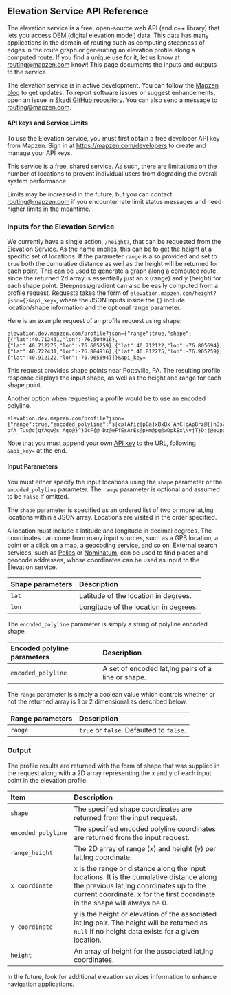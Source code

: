 
## Elevation Service API Reference

The elevation service is a free, open-source web API (and c++ library) that lets you access DEM (digital elevation model) data. This data has many applications in the domain of routing such as computing steepness of edges in the route graph or generating an elevation profile along a computed route. If you find a unique use for it, let us know at [routing@mapzen.com](mailto:routing@mapzen.com) know! This page documents the inputs and outputs to the service.

The elevation service is in active development. You can follow the [Mapzen blog](https://mapzen.com/blog) to get updates. To report software issues or suggest enhancements, open an issue in [Skadi GitHub repository](https://github.com/valhalla/skadi/issues). You can also send a message to [routing@mapzen.com](mailto:routing@mapzen.com).

#### API keys and Service Limits

To use the Elevation service, you must first obtain a free developer API key from Mapzen. Sign in at https://mapzen.com/developers to create and manage your API keys.

This service is a free, shared service. As such, there are limitations on the number of locations to prevent individual users from degrading the overall system performance.

Limits may be increased in the future, but you can contact routing@mapzen.com if you encounter rate limit status messages and need higher limits in the meantime.

### Inputs for the Elevation Service

We currently have a single action, `/height?`, that can be requested from the Elevation Service. As the name implies, this can be to get the height at a specific set of locations. If the parameter `range` is also provided and set to `true` both the cumulative distance as well as the height will be returned for each point. This can be used to generate a graph along a computed route since the returned 2d array is essentially just an x (range) and y (height) for each shape point.  Steepness/gradient can also be easily computed from a profile request. Requests takes the form of `elevation.mapzen.com/height?json={}&api_key=`, where the JSON inputs inside the ``{}`` include location/shape information and the optional range parameter.

Here is an example request of an profile request using shape:

    elevation.dev.mapzen.com/profile?json={"range":true,"shape":[{"lat":40.712431,"lon":-76.504916},{"lat":40.712275,"lon":-76.605259},{"lat":40.712122,"lon":-76.805694},{"lat":40.722431,"lon":-76.884916},{"lat":40.812275,"lon":-76.905259},{"lat":40.912122,"lon":-76.965694}]}&api_key=

This request provides shape points near Pottsville, PA. The resulting profile response displays the input shape, as well as the height and range for each shape point.

Another option when requesting a profile would be to use an encoded polyline.

    elevation.dev.mapzen.com/profile?json={"range":true,"encoded_polyline":"s{cplAfiz{pCa]xBxBx`AhC|gApBrz@{[hBsZhB_c@rFodDbRaG\\ypAfDec@l@mrBnHg|@?}TzAia@dFw^xKqWhNe^hWegBfvAcGpG{dAdy@_`CpoBqGfC_SnI{KrFgx@?ofA_Tus@c[qfAgw@s_Agc@}^}JcF{@_Dz@eFfEsArEs@pHm@pg@wDpkEx\\vjT}Djj@eUppAeKzj@eZpuE_IxaIcF~|@cBngJiMjj@_I`HwXlJuO^kKj@gJkAeaBy`AgNoHwDkAeELwD|@uDfC_i@bq@mOjUaCvDqBrEcAbGWbG|@jVd@rPkAbGsAfDqBvCaIrFsP~RoNjWajBlnD{OtZoNfXyBtE{B~HyAtEsFhL_DvDsGrF_I`HwDpGoH|T_IzLaMzKuOrFqfAbPwCl@_h@fN}OnI"}&api_key=

Note that you must append your own [API key](https://mapzen.com/developers) to the URL, following `&api_key=` at the end.

#### Input Parameters

You must either specify the input locations using the `shape` parameter or the `encoded_polyline` parameter. The `range` parameter is optional and assumed to be `false` if omitted.

The `shape` parameter is specified as an ordered list of two or more lat,lng locations within a JSON array. Locations are visited in the order specified.

A location must include a latitude and longitude in decimal degrees. The coordinates can come from many input sources, such as a GPS location, a point or a click on a map, a geocoding service, and so on. External search services, such as [Pelias](https://github.com/pelias) or [Nominatum](http://wiki.openstreetmap.org/wiki/Nominatim), can be used to find places and geocode addresses, whose coordinates can be used as input to the Elevation service.

| Shape parameters | Description |
| :--------- | :----------- |
| `lat` | Latitude of the location in degrees. |
| `lon` | Longitude of the location in degrees. |

The `encoded_polyline` parameter is simply a string of polyline encoded shape.

| Encoded polyline parameters | Description |
| :--------- | :----------- |
| `encoded_polyline` | A set of encoded lat,lng pairs of a line or shape.|

The `range` parameter is simply a boolean value which controls whether or not the returned array is 1 or 2 dimensional as described below.

| Range parameters | Description |
| :--------- | :----------- |
| `range` | `true` or `false`. Defaulted to `false`.|

### Output

The profile results are returned with the form of shape that was supplied in the request along with a 2D array representing the x and y of each input point in the elevation profile.

| Item | Description |
| :---- | :----------- |
| `shape` | The specified shape coordinates are returned from the input request. |
| `encoded_polyline` | The specified encoded polyline coordinates are returned from the input request. |
| `range_height` | The 2D array of range (x) and height (y) per lat,lng coordinate. |
| `x coordinate` | x is the range or distance along the input locations. It is the cumulative distance along the previous lat,lng coordinates up to the current coordinate. x for the first coordinate in the shape will always be 0. |
| `y coordinate` | y is the height or elevation of the associated lat,lng pair. The height will be returned as `null` if no height data exists for a given location. |
| `height` | An array of height for the associated lat,lng coordinates. |


In the future, look for additional elevation services information to enhance navigation applications.
